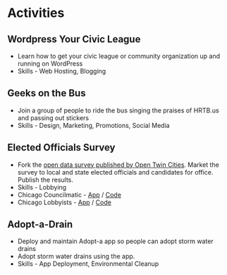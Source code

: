 # Activities

## Wordpress Your Civic League

* Learn how to get your civic league or community organization up and running on WordPress
* Skills - Web Hosting, Blogging

## Geeks on the Bus

* Join a group of people to ride the bus singing the praises of HRTB.us and passing out stickers
* Skills - Design, Marketing, Promotions, Social Media

## Elected Officials Survey

* Fork the [open data survey published by Open Twin Cities](https://docs.google.com/spreadsheet/ccc?key=0AnxjauG_7LHqdGtzTzd4MmRwdmctY19USHdrSzJCdVE#gid=0). Market the survey to local and state elected officials and candidates for office. Publish the results.
* Skills - Lobbying
* Chicago Councilmatic - [App](http://chicagocouncilmatic.org/) / [Code](https://github.com/open-city/councilmatic)
* Chicago Lobbyists - [App](http://www.chicagolobbyists.org/) / [Code](https://github.com/open-city/chicago-lobbyists-web)

## Adopt-a-Drain

* Deploy and maintain Adopt-a app so people can adopt storm water drains
* Adopt storm water drains using the app.
* Skills - App Deployment, Environmental Cleanup
